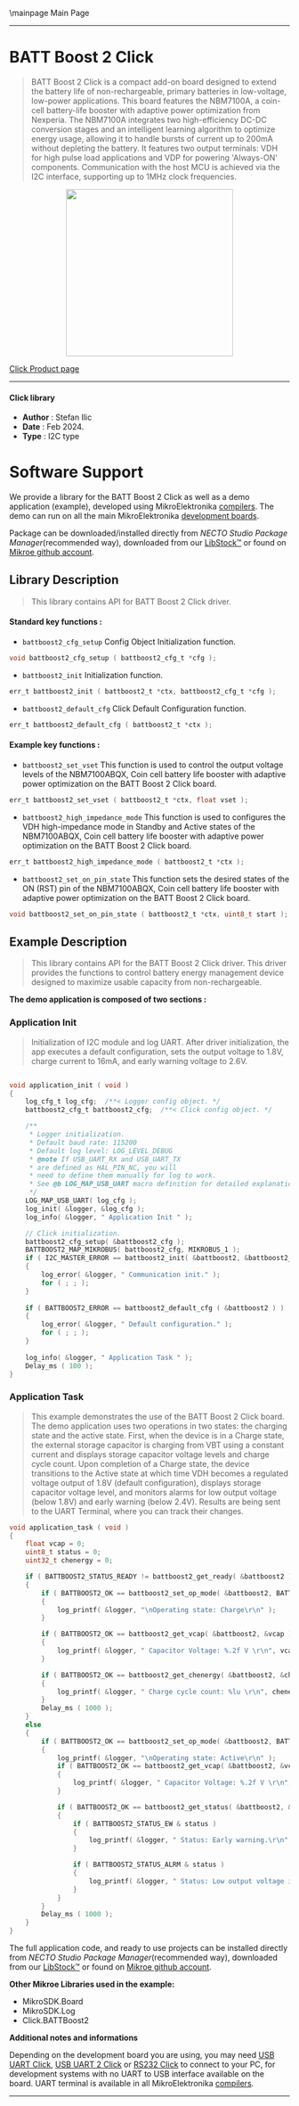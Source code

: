 \mainpage Main Page

---
# BATT Boost 2 Click

> BATT Boost 2 Click is a compact add-on board designed to extend the battery life of non-rechargeable, primary batteries in low-voltage, low-power applications. This board features the NBM7100A, a coin-cell battery-life booster with adaptive power optimization from Nexperia. The NBM7100A integrates two high-efficiency DC-DC conversion stages and an intelligent learning algorithm to optimize energy usage, allowing it to handle bursts of current up to 200mA without depleting the battery. It features two output terminals: VDH for high pulse load applications and VDP for powering 'Always-ON' components. Communication with the host MCU is achieved via the I2C interface, supporting up to 1MHz clock frequencies.

<p align="center">
  <img src="https://download.mikroe.com/images/click_for_ide/battboost2_click.png" height=300px>
</p>

[Click Product page](https://www.mikroe.com/batt-boost-2-click)

---


#### Click library

- **Author**        : Stefan Ilic
- **Date**          : Feb 2024.
- **Type**          : I2C type


# Software Support

We provide a library for the BATT Boost 2 Click
as well as a demo application (example), developed using MikroElektronika
[compilers](https://www.mikroe.com/necto-studio).
The demo can run on all the main MikroElektronika [development boards](https://www.mikroe.com/development-boards).

Package can be downloaded/installed directly from *NECTO Studio Package Manager*(recommended way), downloaded from our [LibStock&trade;](https://libstock.mikroe.com) or found on [Mikroe github account](https://github.com/MikroElektronika/mikrosdk_click_v2/tree/master/clicks).

## Library Description

> This library contains API for BATT Boost 2 Click driver.

#### Standard key functions :

- `battboost2_cfg_setup` Config Object Initialization function.
```c
void battboost2_cfg_setup ( battboost2_cfg_t *cfg );
```

- `battboost2_init` Initialization function.
```c
err_t battboost2_init ( battboost2_t *ctx, battboost2_cfg_t *cfg );
```

- `battboost2_default_cfg` Click Default Configuration function.
```c
err_t battboost2_default_cfg ( battboost2_t *ctx );
```

#### Example key functions :

- `battboost2_set_vset` This function is used to control the output voltage levels of the NBM7100ABQX, Coin cell battery life booster with adaptive power optimization on the BATT Boost 2 Click board. 
```c
err_t battboost2_set_vset ( battboost2_t *ctx, float vset );
```

- `battboost2_high_impedance_mode` This function is used to configures the VDH high-impedance mode in Standby and Active states of the NBM7100ABQX, Coin cell battery life booster  with adaptive power optimization on the BATT Boost 2 Click board. 
```c
err_t battboost2_high_impedance_mode ( battboost2_t *ctx );
```

- `battboost2_set_on_pin_state` This function sets the desired states of the ON (RST) pin of the NBM7100ABQX, Coin cell battery life booster with adaptive power optimization on the BATT Boost 2 Click board. 
```c
void battboost2_set_on_pin_state ( battboost2_t *ctx, uint8_t start );
```

## Example Description

> This library contains API for the BATT Boost 2 Click driver.
  This driver provides the functions to control battery energy management 
  device designed to maximize usable capacity from non-rechargeable.

**The demo application is composed of two sections :**

### Application Init

> Initialization of I2C module and log UART.
  After driver initialization, the app executes a default configuration, 
  sets the output voltage to 1.8V, charge current to 16mA, 
  and early warning voltage to 2.6V.

```c

void application_init ( void ) 
{
    log_cfg_t log_cfg;  /**< Logger config object. */
    battboost2_cfg_t battboost2_cfg;  /**< Click config object. */

    /** 
     * Logger initialization.
     * Default baud rate: 115200
     * Default log level: LOG_LEVEL_DEBUG
     * @note If USB_UART_RX and USB_UART_TX 
     * are defined as HAL_PIN_NC, you will 
     * need to define them manually for log to work. 
     * See @b LOG_MAP_USB_UART macro definition for detailed explanation.
     */
    LOG_MAP_USB_UART( log_cfg );
    log_init( &logger, &log_cfg );
    log_info( &logger, " Application Init " );

    // Click initialization.
    battboost2_cfg_setup( &battboost2_cfg );
    BATTBOOST2_MAP_MIKROBUS( battboost2_cfg, MIKROBUS_1 );
    if ( I2C_MASTER_ERROR == battboost2_init( &battboost2, &battboost2_cfg ) ) 
    {
        log_error( &logger, " Communication init." );
        for ( ; ; );
    }
    
    if ( BATTBOOST2_ERROR == battboost2_default_cfg ( &battboost2 ) )
    {
        log_error( &logger, " Default configuration." );
        for ( ; ; );
    }
    
    log_info( &logger, " Application Task " );
    Delay_ms ( 100 );
}
```

### Application Task

> This example demonstrates the use of the BATT Boost 2 Click board. 
  The demo application uses two operations in two states: 
  the charging state and the active state. First, when the device is in a Charge state, 
  the external storage capacitor is charging from VBT using a constant current 
  and displays storage capacitor voltage levels and charge cycle count.
  Upon completion of a Charge state, the device transitions to the Active state 
  at which time VDH becomes a regulated voltage output of 1.8V (default configuration), 
  displays storage capacitor voltage level, and monitors alarms 
  for low output voltage (below 1.8V) and early warning (below 2.4V). 
  Results are being sent to the UART Terminal, where you can track their changes.

```c
void application_task ( void ) 
{
    float vcap = 0;
    uint8_t status = 0;
    uint32_t chenergy = 0;

    if ( BATTBOOST2_STATUS_READY != battboost2_get_ready( &battboost2 ) )
    {
        if ( BATTBOOST2_OK == battboost2_set_op_mode( &battboost2, BATTBOOST2_OP_MODE_CHARGE ) )
        {
            log_printf( &logger, "\nOperating state: Charge\r\n" );
        }

        if ( BATTBOOST2_OK == battboost2_get_vcap( &battboost2, &vcap ) )
        {
            log_printf( &logger, " Capacitor Voltage: %.2f V \r\n", vcap );
        }

        if ( BATTBOOST2_OK == battboost2_get_chenergy( &battboost2, &chenergy ) )
        {
            log_printf( &logger, " Charge cycle count: %lu \r\n", chenergy );
        }
        Delay_ms ( 1000 );
    }
    else
    {
        if ( BATTBOOST2_OK == battboost2_set_op_mode( &battboost2, BATTBOOST2_OP_MODE_ACTIVE ) )
        {
            log_printf( &logger, "\nOperating state: Active\r\n" );
            if ( BATTBOOST2_OK == battboost2_get_vcap( &battboost2, &vcap ) )
            {
                log_printf( &logger, " Capacitor Voltage: %.2f V \r\n", vcap );
            }

            if ( BATTBOOST2_OK == battboost2_get_status( &battboost2, &status ) )
            {
                if ( BATTBOOST2_STATUS_EW & status )
                {
                    log_printf( &logger, " Status: Early warning.\r\n" );
                }

                if ( BATTBOOST2_STATUS_ALRM & status )
                {
                    log_printf( &logger, " Status: Low output voltage in the Active state.\r\n" );
                }
            }
        }
        Delay_ms ( 1000 );
    }
}
```

The full application code, and ready to use projects can be installed directly from *NECTO Studio Package Manager*(recommended way), downloaded from our [LibStock&trade;](https://libstock.mikroe.com) or found on [Mikroe github account](https://github.com/MikroElektronika/mikrosdk_click_v2/tree/master/clicks).

**Other Mikroe Libraries used in the example:**

- MikroSDK.Board
- MikroSDK.Log
- Click.BATTBoost2

**Additional notes and informations**

Depending on the development board you are using, you may need
[USB UART Click](https://www.mikroe.com/usb-uart-click),
[USB UART 2 Click](https://www.mikroe.com/usb-uart-2-click) or
[RS232 Click](https://www.mikroe.com/rs232-click) to connect to your PC, for
development systems with no UART to USB interface available on the board. UART
terminal is available in all MikroElektronika
[compilers](https://shop.mikroe.com/compilers).

---
